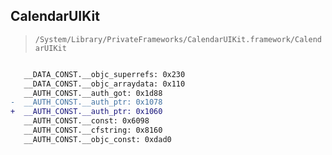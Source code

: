 ## CalendarUIKit

> `/System/Library/PrivateFrameworks/CalendarUIKit.framework/CalendarUIKit`

```diff

   __DATA_CONST.__objc_superrefs: 0x230
   __DATA_CONST.__objc_arraydata: 0x110
   __AUTH_CONST.__auth_got: 0x1d88
-  __AUTH_CONST.__auth_ptr: 0x1078
+  __AUTH_CONST.__auth_ptr: 0x1060
   __AUTH_CONST.__const: 0x6098
   __AUTH_CONST.__cfstring: 0x8160
   __AUTH_CONST.__objc_const: 0xdad0

```
